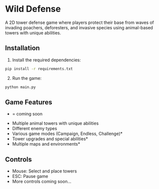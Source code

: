 # Wild Defense

A 2D tower defense game where players protect their base from waves of invading poachers, deforesters, and invasive species using animal-based towers with unique abilities.

## Installation

1. Install the required dependencies:
```bash
pip install -r requirements.txt
```

2. Run the game:
```bash
python main.py
```

## Game Features
* = coming soon

- Multiple animal towers with unique abilities
- Different enemy types
- Various game modes (Campaign, Endless, Challenge)*
- Tower upgrades and special abilities*
- Multiple maps and environments*

## Controls

- Mouse: Select and place towers
- ESC: Pause game
- More controls coming soon...
